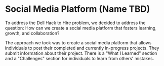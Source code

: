 # Social Media Platform (Name TBD)
To address the Dell Hack to Hire problem, we decided to address the question: How can we create a social media platform that fosters learning, growth, and collaboration?

The approach we took was to create a social media platform that allows individuals to post their completed and currently in-progress projects. They submit information about their project. There is a "What I Learned" section and a "Challenges" section for individuals to learn from others' mistakes.

